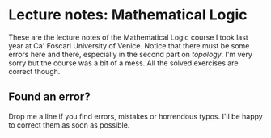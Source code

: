 # Lecture notes: Mathematical Logic

These are the lecture notes of the Mathematical Logic course I took last year at Ca' Foscari University of Venice. Notice that there must be some errors here and there, especially in the second part on _topology_. I'm very sorry but the course was a bit of a mess. All the solved exercises are correct though.

## Found an error? 

Drop me a line if you find errors, mistakes or horrendous typos. I'll be happy to correct them as soon as possible.
